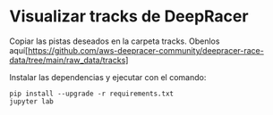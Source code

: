 # Visualizar tracks de DeepRacer

Copiar las pistas deseados en la carpeta tracks. Obenlos aquí[https://github.com/aws-deepracer-community/deepracer-race-data/tree/main/raw_data/tracks]

Instalar las dependencias y ejecutar con el comando:

```
pip install --upgrade -r requirements.txt
jupyter lab
```
